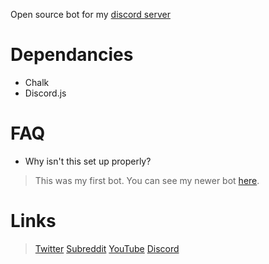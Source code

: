 Open source bot for my [discord server](https://discord.gg/4DRU2aU)

# Dependancies
* Chalk
* Discord.js

# FAQ
* Why isn't this set up properly?  
> This was my first bot. You can see my newer bot [here](https://github.com/Crystal-Development/SuperMemeBoi-Bot).

# Links
> [Twitter](https://twitter.com/stebulous)
> [Subreddit](https://reddit.com/r/stebulous)
> [YouTube](https://youtube.com/c/stebulous)
> [Discord](https://discord.gg/4DRU2aU)
